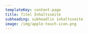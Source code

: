 ```yaml
---
templateKey: content-page
title: Titel Inhaltsseite
subheading: subheadlin inhaltsseite
image: /img/apple-touch-icon.png
---
```

